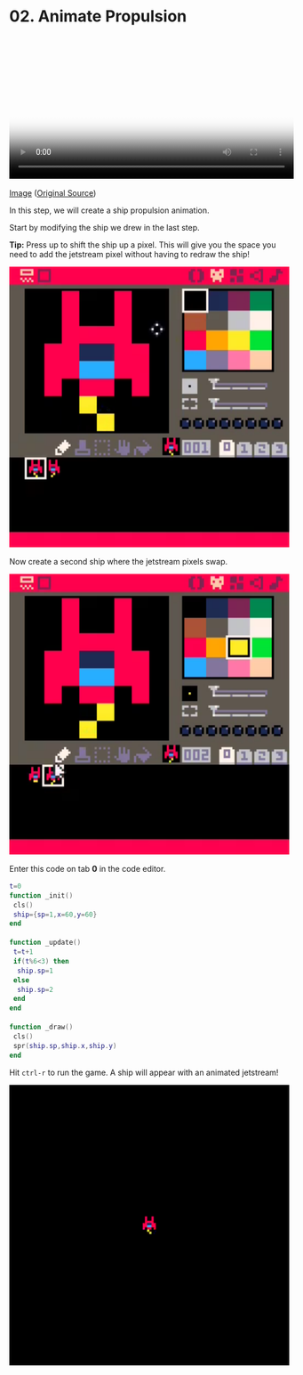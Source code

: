 # 02. Animate Propulsion

<video controls width="512" poster="./tut_2.gif">
    <source src="./tut_2.mp4"
            type="video/mp4">
    Sorry, your browser doesn't support embedded videos.
</video>

[Image](./tut_2.git) ([Original Source](https://ztiromoritz.github.io/pico-8-shooter/gif/tut_2.gif))

In this step, we will create a ship propulsion animation.

Start by modifying the ship we drew in the last step.

**Tip:** Press up to shift the ship up a pixel. This will give you the space
you need to add the jetstream pixel without having to redraw the ship!

<!--
Not sure why these img tags need to be wrapped in divs.
They don't render otherwise...
-->
<div><img src="modified_ship.png" width=512" /></div>

Now create a second ship where the jetstream pixels swap.

<div><img src="./propulsion.png" width=512" /></div>

Enter this code on tab **0** in the code editor.

```lua
t=0
function _init()
 cls()
 ship={sp=1,x=60,y=60}
end

function _update()
 t=t+1
 if(t%6<3) then
  ship.sp=1
 else
  ship.sp=2
 end
end

function _draw()
 cls()
 spr(ship.sp,ship.x,ship.y)
end
```

Hit `ctrl-r` to run the game. A ship will appear with an animated jetstream!

<div><img src="./anim.gif" width=512" /></div>

